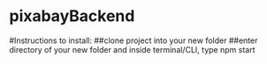 # pixabayBackend
#Instructions to install:
##clone project into your new folder
##enter directory of your new folder and inside terminal/CLI, type npm start
